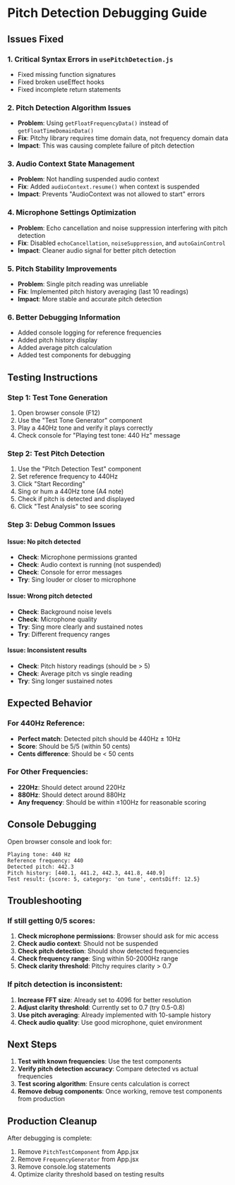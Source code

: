 # Pitch Detection Debugging Guide

## Issues Fixed

### 1. **Critical Syntax Errors in `usePitchDetection.js`**
- Fixed missing function signatures
- Fixed broken useEffect hooks
- Fixed incomplete return statements

### 2. **Pitch Detection Algorithm Issues**
- **Problem**: Using `getFloatFrequencyData()` instead of `getFloatTimeDomainData()`
- **Fix**: Pitchy library requires time domain data, not frequency domain data
- **Impact**: This was causing complete failure of pitch detection

### 3. **Audio Context State Management**
- **Problem**: Not handling suspended audio context
- **Fix**: Added `audioContext.resume()` when context is suspended
- **Impact**: Prevents "AudioContext was not allowed to start" errors

### 4. **Microphone Settings Optimization**
- **Problem**: Echo cancellation and noise suppression interfering with pitch detection
- **Fix**: Disabled `echoCancellation`, `noiseSuppression`, and `autoGainControl`
- **Impact**: Cleaner audio signal for better pitch detection

### 5. **Pitch Stability Improvements**
- **Problem**: Single pitch reading was unreliable
- **Fix**: Implemented pitch history averaging (last 10 readings)
- **Impact**: More stable and accurate pitch detection

### 6. **Better Debugging Information**
- Added console logging for reference frequencies
- Added pitch history display
- Added average pitch calculation
- Added test components for debugging

## Testing Instructions

### Step 1: Test Tone Generation
1. Open browser console (F12)
2. Use the "Test Tone Generator" component
3. Play a 440Hz tone and verify it plays correctly
4. Check console for "Playing test tone: 440 Hz" message

### Step 2: Test Pitch Detection
1. Use the "Pitch Detection Test" component
2. Set reference frequency to 440Hz
3. Click "Start Recording"
4. Sing or hum a 440Hz tone (A4 note)
5. Check if pitch is detected and displayed
6. Click "Test Analysis" to see scoring

### Step 3: Debug Common Issues

#### Issue: No pitch detected
- **Check**: Microphone permissions granted
- **Check**: Audio context is running (not suspended)
- **Check**: Console for error messages
- **Try**: Sing louder or closer to microphone

#### Issue: Wrong pitch detected
- **Check**: Background noise levels
- **Check**: Microphone quality
- **Try**: Sing more clearly and sustained notes
- **Try**: Different frequency ranges

#### Issue: Inconsistent results
- **Check**: Pitch history readings (should be > 5)
- **Check**: Average pitch vs single reading
- **Try**: Sing longer sustained notes

## Expected Behavior

### For 440Hz Reference:
- **Perfect match**: Detected pitch should be 440Hz ± 10Hz
- **Score**: Should be 5/5 (within 50 cents)
- **Cents difference**: Should be < 50 cents

### For Other Frequencies:
- **220Hz**: Should detect around 220Hz
- **880Hz**: Should detect around 880Hz
- **Any frequency**: Should be within ±100Hz for reasonable scoring

## Console Debugging

Open browser console and look for:
```
Playing tone: 440 Hz
Reference frequency: 440
Detected pitch: 442.3
Pitch history: [440.1, 441.2, 442.3, 441.8, 440.9]
Test result: {score: 5, category: 'on tune', centsDiff: 12.5}
```

## Troubleshooting

### If still getting 0/5 scores:
1. **Check microphone permissions**: Browser should ask for mic access
2. **Check audio context**: Should not be suspended
3. **Check pitch detection**: Should show detected frequencies
4. **Check frequency range**: Sing within 50-2000Hz range
5. **Check clarity threshold**: Pitchy requires clarity > 0.7

### If pitch detection is inconsistent:
1. **Increase FFT size**: Already set to 4096 for better resolution
2. **Adjust clarity threshold**: Currently set to 0.7 (try 0.5-0.8)
3. **Use pitch averaging**: Already implemented with 10-sample history
4. **Check audio quality**: Use good microphone, quiet environment

## Next Steps

1. **Test with known frequencies**: Use the test components
2. **Verify pitch detection accuracy**: Compare detected vs actual frequencies
3. **Test scoring algorithm**: Ensure cents calculation is correct
4. **Remove debug components**: Once working, remove test components from production

## Production Cleanup

After debugging is complete:
1. Remove `PitchTestComponent` from App.jsx
2. Remove `FrequencyGenerator` from App.jsx
3. Remove console.log statements
4. Optimize clarity threshold based on testing results

